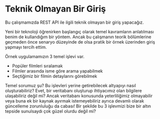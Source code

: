 Teknik Olmayan Bir Giriş
======

Bu çalışmamızda REST API ile ilgili teknik olmayan bir giriş yapacağız. 

Yeni bir teknoloji öğrenirken başlangıç olarak temel kavramların anlatılması benim de kullandığım bir yöntem. Ancak bu çalışmanın teorik bölümlerine geçmeden önce senaryo 
düzeyinde de olsa pratik bir örnek üzerinden giriş yapmayı tercih ettim.

Örnek uygulamamızın 3 temel işlevi var.
- Popüler filmleri sıralamak
- Filmler arasında isme göre arama yapabilmek
- Seçtiğimiz bir filmin detaylarını görebilmek

Temel sorumuz şu? Bu işlevleri yerine getirebilecek altyapıyı nasıl oluşturabiliriz?
Evet, bir veritabanı oluşturup ihtiyacımız olan bilgilere ulaşabiliriz değil mi? Ancak veritabanı konusunda yeterliliğimiz olmayabilir veya buna ek bir kaynak ayırmak
istemeyebiliriz ayrıca devamlı olarak güncelleme zorunluluğu da cabası!
Bir şekilde bu 3 işlevmizi bize bir altın tepside sunulsaydı çok güzel olurdu değil mi?
